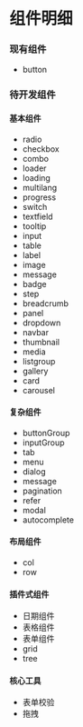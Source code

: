 # 组件明细

### 现有组件

- button

### 待开发组件



#### 基本组件

- radio
- checkbox
- combo
- loader
- loading
- multilang
- progress
- switch
- textfield
- tooltip
- input
- table
- label
- image
- message
- badge
- step
- breadcrumb
- panel
- dropdown
- navbar
- thumbnail
- media
- listgroup
- gallery
- card
- carousel


#### 复杂组件

- buttonGroup
- inputGroup
- tab
- menu
- dialog
- message
- pagination
- refer
- modal
- autocomplete


#### 布局组件

- col
- row

#### 插件式组件

- 日期组件
- 表格组件
- 表单组件
- grid
- tree

#### 核心工具

- 表单校验
- 拖拽
